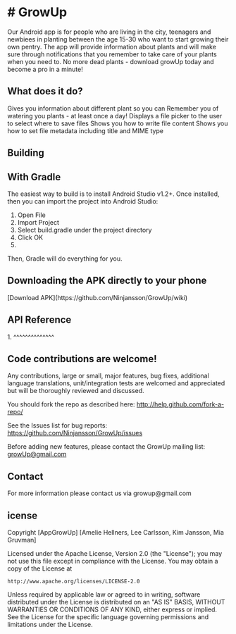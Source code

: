 <h1># GrowUp</h1>
Our Android app is for people who are living in the city, teenagers and newbiees in planting between the age 15-30 who want to start growing their own pentry. The app will provide information about plants and will make sure through notifications that you remember to take care of your plants when you need to. No more dead plants - download growUp today and become a pro in a minute! 
<h2>What does it do?</h2>

Gives you information about different plant so you can 
Remember you of watering you plants -  at least once a day!
Displays a file picker to the user to select where to save files
Shows you how to write file content
Shows you how to set file metadata including title and MIME type

<h2>Building</h2>
<h2>With Gradle</h2>

The easiest way to build is to install Android Studio v1.2+. Once installed, then you can import the project into Android Studio:

1. Open File
2. Import Project
3. Select build.gradle under the project directory
4. Click OK
5. 
Then, Gradle will do everything for you.

<h2>Downloading the APK directly to your phone</h2>
[Download APK](https://github.com/Ninjansson/GrowUp/wiki)

<h2>API Reference</h2>
1. ^^^^^^^^^^^^^^



<h2>Code contributions are welcome!</h2>

Any contributions, large or small, major features, bug fixes, additional language translations, unit/integration tests are welcomed and appreciated but will be thoroughly reviewed and discussed.

You should fork the repo as described here: http://help.github.com/fork-a-repo/

See the Issues list for bug reports: https://github.com/Ninjansson/GrowUp/issues

Before adding new features, please contact the GrowUp mailing list: growUp@gmail.com


<h2>Contact</h2>
For more information please contact us via growup@gmail.com

<h2>icense</h2>

Copyright [AppGrowUp] [Amelie Hellners, Lee Carlsson, Kim Jansson, Mia Gruvman]

Licensed under the Apache License, Version 2.0 (the "License");
you may not use this file except in compliance with the License.
You may obtain a copy of the License at

    http://www.apache.org/licenses/LICENSE-2.0

Unless required by applicable law or agreed to in writing, software
distributed under the License is distributed on an "AS IS" BASIS,
WITHOUT WARRANTIES OR CONDITIONS OF ANY KIND, either express or implied.
See the License for the specific language governing permissions and
limitations under the License.

